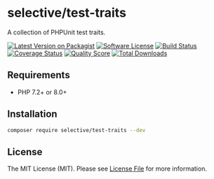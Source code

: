 # selective/test-traits

A collection of PHPUnit test traits.

[![Latest Version on Packagist](https://img.shields.io/github/release/selective/test-traits.svg)](https://packagist.org/packages/selective/test-traits)
[![Software License](https://img.shields.io/badge/license-MIT-brightgreen.svg)](LICENSE)
[![Build Status](https://github.com/selective/test-traits/workflows/build/badge.svg)](https://github.com/selective/test-traits/actions)
[![Coverage Status](https://img.shields.io/scrutinizer/coverage/g/selective/test-traits.svg)](https://scrutinizer-ci.com/g/selective/test-traits/code-structure)
[![Quality Score](https://img.shields.io/scrutinizer/quality/g/selective/test-traits.svg)](https://scrutinizer-ci.com/g/selective/test-traits/?branch=master)
[![Total Downloads](https://img.shields.io/packagist/dt/selective/array-reader.svg)](https://packagist.org/packages/selective/test-traits/stats)


## Requirements

* PHP 7.2+ or 8.0+

## Installation

```bash
composer require selective/test-traits --dev
```

## License

The MIT License (MIT). Please see [License File](LICENSE) for more information.
